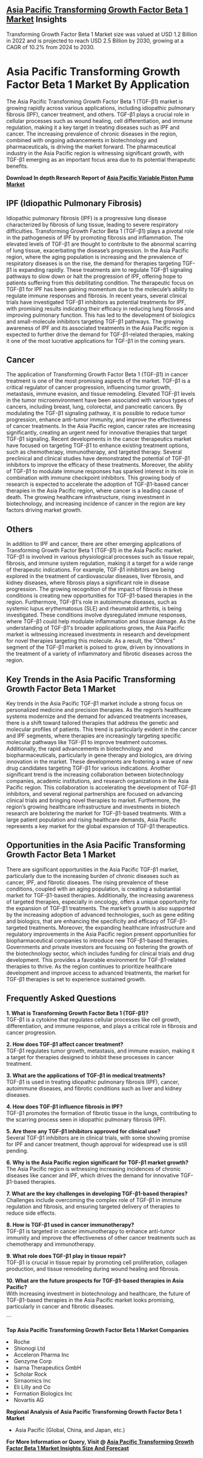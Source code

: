 <h2><a href="https://www.verifiedmarketreports.com/download-sample/?rid=47688&amp;utm_source=Github-Feb&amp;utm_medium=225" target="_blank">Asia Pacific Transforming Growth Factor Beta 1 Market</a> Insights</h2><p>Transforming Growth Factor Beta 1 Market size was valued at USD 1.2 Billion in 2022 and is projected to reach USD 2.5 Billion by 2030, growing at a CAGR of 10.2% from 2024 to 2030.</p><p><h1>Asia Pacific Transforming Growth Factor Beta 1 Market By Application</h1> <p>The Asia Pacific Transforming Growth Factor Beta 1 (TGF-β1) market is growing rapidly across various applications, including idiopathic pulmonary fibrosis (IPF), cancer treatment, and others. TGF-β1 plays a crucial role in cellular processes such as wound healing, cell differentiation, and immune regulation, making it a key target in treating diseases such as IPF and cancer. The increasing prevalence of chronic diseases in the region, combined with ongoing advancements in biotechnology and pharmaceuticals, is driving the market forward. The pharmaceutical industry in the Asia Pacific region is witnessing significant growth, with TGF-β1 emerging as an important focus area due to its potential therapeutic benefits. <p><strong>Download In depth Research Report of <a href="https://www.verifiedmarketreports.com/download-sample/?rid=236118&amp;utm_source=Pulse-Dec&amp;utm_medium=225" target="_blank">Asia Pacific Variable Piston Pump Market</a></strong></p></p> <h2>IPF (Idiopathic Pulmonary Fibrosis)</h2> <p>Idiopathic pulmonary fibrosis (IPF) is a progressive lung disease characterized by fibrosis of lung tissue, leading to severe respiratory difficulties. Transforming Growth Factor Beta 1 (TGF-β1) plays a pivotal role in the pathogenesis of IPF by promoting fibrosis and inflammation. The elevated levels of TGF-β1 are thought to contribute to the abnormal scarring of lung tissue, exacerbating the disease’s progression. In the Asia Pacific region, where the aging population is increasing and the prevalence of respiratory diseases is on the rise, the demand for therapies targeting TGF-β1 is expanding rapidly. These treatments aim to regulate TGF-β1 signaling pathways to slow down or halt the progression of IPF, offering hope to patients suffering from this debilitating condition. The therapeutic focus on TGF-β1 for IPF has been gaining momentum due to the molecule’s ability to regulate immune responses and fibrosis. In recent years, several clinical trials have investigated TGF-β1 inhibitors as potential treatments for IPF, with promising results indicating their efficacy in reducing lung fibrosis and improving pulmonary function. This has led to the development of biologics and small-molecule inhibitors targeting TGF-β1 pathways. The growing awareness of IPF and its associated treatments in the Asia Pacific region is expected to further drive the demand for TGF-β1-related therapies, making it one of the most lucrative applications for TGF-β1 in the coming years. <h2>Cancer</h2> <p>The application of Transforming Growth Factor Beta 1 (TGF-β1) in cancer treatment is one of the most promising aspects of the market. TGF-β1 is a critical regulator of cancer progression, influencing tumor growth, metastasis, immune evasion, and tissue remodeling. Elevated TGF-β1 levels in the tumor microenvironment have been associated with various types of cancers, including breast, lung, colorectal, and pancreatic cancers. By modulating the TGF-β1 signaling pathway, it is possible to reduce tumor progression, enhance anti-tumor immunity, and improve the effectiveness of cancer treatments. In the Asia Pacific region, cancer rates are increasing significantly, creating an urgent need for innovative therapies that target TGF-β1 signaling. Recent developments in the cancer therapeutics market have focused on targeting TGF-β1 to enhance existing treatment options, such as chemotherapy, immunotherapy, and targeted therapy. Several preclinical and clinical studies have demonstrated the potential of TGF-β1 inhibitors to improve the efficacy of these treatments. Moreover, the ability of TGF-β1 to modulate immune responses has sparked interest in its role in combination with immune checkpoint inhibitors. This growing body of research is expected to accelerate the adoption of TGF-β1-based cancer therapies in the Asia Pacific region, where cancer is a leading cause of death. The growing healthcare infrastructure, rising investment in biotechnology, and increasing incidence of cancer in the region are key factors driving market growth. <h2>Others</h2> <p>In addition to IPF and cancer, there are other emerging applications of Transforming Growth Factor Beta 1 (TGF-β1) in the Asia Pacific market. TGF-β1 is involved in various physiological processes such as tissue repair, fibrosis, and immune system regulation, making it a target for a wide range of therapeutic indications. For example, TGF-β1 inhibitors are being explored in the treatment of cardiovascular diseases, liver fibrosis, and kidney diseases, where fibrosis plays a significant role in disease progression. The growing recognition of the impact of fibrosis in these conditions is creating new opportunities for TGF-β1-based therapies in the region. Furthermore, TGF-β1’s role in autoimmune diseases, such as systemic lupus erythematosus (SLE) and rheumatoid arthritis, is being investigated. These conditions involve dysregulated immune responses, where TGF-β1 could help modulate inflammation and tissue damage. As the understanding of TGF-β1's broader applications grows, the Asia Pacific market is witnessing increased investments in research and development for novel therapies targeting this molecule. As a result, the “Others” segment of the TGF-β1 market is poised to grow, driven by innovations in the treatment of a variety of inflammatory and fibrotic diseases across the region. <h2>Key Trends in the Asia Pacific Transforming Growth Factor Beta 1 Market</h2> <p>Key trends in the Asia Pacific TGF-β1 market include a strong focus on personalized medicine and precision therapies. As the region’s healthcare systems modernize and the demand for advanced treatments increases, there is a shift toward tailored therapies that address the genetic and molecular profiles of patients. This trend is particularly evident in the cancer and IPF segments, where therapies are increasingly targeting specific molecular pathways like TGF-β1 to improve treatment outcomes. Additionally, the rapid advancements in biotechnology and biopharmaceuticals, particularly in gene therapy and biologics, are driving innovation in the market. These developments are fostering a wave of new drug candidates targeting TGF-β1 for various indications. Another significant trend is the increasing collaboration between biotechnology companies, academic institutions, and research organizations in the Asia Pacific region. This collaboration is accelerating the development of TGF-β1 inhibitors, and several regional partnerships are focused on advancing clinical trials and bringing novel therapies to market. Furthermore, the region’s growing healthcare infrastructure and investments in biotech research are bolstering the market for TGF-β1-based treatments. With a large patient population and rising healthcare demands, Asia Pacific represents a key market for the global expansion of TGF-β1 therapeutics. <h2>Opportunities in the Asia Pacific Transforming Growth Factor Beta 1 Market</h2> <p>There are significant opportunities in the Asia Pacific TGF-β1 market, particularly due to the increasing burden of chronic diseases such as cancer, IPF, and fibrotic diseases. The rising prevalence of these conditions, coupled with an aging population, is creating a substantial market for TGF-β1-based therapies. Additionally, the increasing awareness of targeted therapies, especially in oncology, offers a unique opportunity for the expansion of TGF-β1 treatments. The market’s growth is also supported by the increasing adoption of advanced technologies, such as gene editing and biologics, that are enhancing the specificity and efficacy of TGF-β1-targeted treatments. Moreover, the expanding healthcare infrastructure and regulatory improvements in the Asia Pacific region present opportunities for biopharmaceutical companies to introduce new TGF-β1-based therapies. Governments and private investors are focusing on fostering the growth of the biotechnology sector, which includes funding for clinical trials and drug development. This provides a favorable environment for TGF-β1-related therapies to thrive. As the region continues to prioritize healthcare development and improve access to advanced treatments, the market for TGF-β1 therapies is set to experience sustained growth. <h2>Frequently Asked Questions</h2> <p><strong>1. What is Transforming Growth Factor Beta 1 (TGF-β1)?</strong><br> TGF-β1 is a cytokine that regulates cellular processes like cell growth, differentiation, and immune response, and plays a critical role in fibrosis and cancer progression.</p> <p><strong>2. How does TGF-β1 affect cancer treatment?</strong><br> TGF-β1 regulates tumor growth, metastasis, and immune evasion, making it a target for therapies designed to inhibit these processes in cancer treatment.</p> <p><strong>3. What are the applications of TGF-β1 in medical treatments?</strong><br> TGF-β1 is used in treating idiopathic pulmonary fibrosis (IPF), cancer, autoimmune diseases, and fibrotic conditions such as liver and kidney diseases.</p> <p><strong>4. How does TGF-β1 influence fibrosis in IPF?</strong><br> TGF-β1 promotes the formation of fibrotic tissue in the lungs, contributing to the scarring process seen in idiopathic pulmonary fibrosis (IPF).</p> <p><strong>5. Are there any TGF-β1 inhibitors approved for clinical use?</strong><br> Several TGF-β1 inhibitors are in clinical trials, with some showing promise for IPF and cancer treatment, though approval for widespread use is still pending.</p> <p><strong>6. Why is the Asia Pacific region significant for TGF-β1 market growth?</strong><br> The Asia Pacific region is witnessing increasing incidences of chronic diseases like cancer and IPF, which drives the demand for innovative TGF-β1-based therapies.</p> <p><strong>7. What are the key challenges in developing TGF-β1-based therapies?</strong><br> Challenges include overcoming the complex role of TGF-β1 in immune regulation and fibrosis, and ensuring targeted delivery of therapies to reduce side effects.</p> <p><strong>8. How is TGF-β1 used in cancer immunotherapy?</strong><br> TGF-β1 is targeted in cancer immunotherapy to enhance anti-tumor immunity and improve the effectiveness of other cancer treatments such as chemotherapy and immunotherapy.</p> <p><strong>9. What role does TGF-β1 play in tissue repair?</strong><br> TGF-β1 is crucial in tissue repair by promoting cell proliferation, collagen production, and tissue remodeling during wound healing and fibrosis.</p> <p><strong>10. What are the future prospects for TGF-β1-based therapies in Asia Pacific?</strong><br> With increasing investment in biotechnology and healthcare, the future of TGF-β1-based therapies in the Asia Pacific market looks promising, particularly in cancer and fibrotic diseases.</p> ```</p><p><strong>Top Asia Pacific Transforming Growth Factor Beta 1 Market Companies</strong></p><div data-test-id=""><p><li>Roche</li><li> Shionogi Ltd</li><li> Acceleron Pharma Inc</li><li> Genzyme Corp</li><li> Isarna Therapeutics GmbH</li><li> Scholar Rock</li><li> Sirnaomics Inc</li><li> Eli Lilly and Co</li><li> Formation Biologics Inc</li><li> Novartis AG</li></p><div><strong>Regional Analysis of&nbsp;Asia Pacific Transforming Growth Factor Beta 1 Market</strong></div><ul><li dir="ltr"><p dir="ltr">Asia Pacific (Global, China, and Japan, etc.)</p></li></ul><p><strong>For More Information or Query, Visit @&nbsp;</strong><strong><a href="https://www.verifiedmarketreports.com/product/global-transforming-growth-factor-beta-1-market-2019-by-manufacturers-regions-type-and-application-forecast-to-2024/?utm_source=Github-Feb&amp;utm_medium=225" target="_blank">Asia Pacific Transforming Growth Factor Beta 1 Market Insights Size And Forecast</a></strong></p></div><h2>&nbsp;</h2><div data-test-id="">&nbsp;</div>
